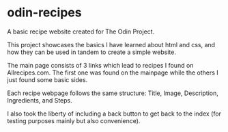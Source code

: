 # odin-recipes
A basic recipe website created for The Odin Project.

This project showcases the basics I have learned about html and
css, and how they can be used in tandem to create a simple website.

The main page consists of 3 links which lead to recipes I found 
on Allrecipes.com. The first one was found on the mainpage while
the others I just found some basic sides.

Each recipe webpage follows the same structure: Title, Image, 
Description, Ingredients, and Steps.

I also took the liberty of including a back button to get back
to the index (for testing purposes mainly but also convenience).
